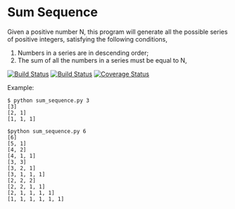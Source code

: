 Sum Sequence
============

Given a positive number N, this program will generate all the possible series
of positive integers, satisfying the following conditions,

1. Numbers in a series are in descending order;
2. The sum of all the numbers in a series must be equal to N, 


[![Build Status](https://travis-ci.org/gchiam/sum-sequence.svg?branch=master)](https://travis-ci.org/gchiam/sum-sequence)
[![Build Status](https://drone.io/github.com/gchiam/sum-sequence/status.png)](https://drone.io/github.com/gchiam/sum-sequence/latest)
[![Coverage Status](https://img.shields.io/coveralls/gchiam/sum-sequence.svg)](https://coveralls.io/r/gchiam/sum-sequence?branch=master)

Example:

```
$ python sum_sequence.py 3
[3]
[2, 1]
[1, 1, 1]
```

```
$python sum_sequence.py 6
[6]
[5, 1]
[4, 2]
[4, 1, 1]
[3, 3]
[3, 2, 1]
[3, 1, 1, 1]
[2, 2, 2]
[2, 2, 1, 1]
[2, 1, 1, 1, 1]
[1, 1, 1, 1, 1, 1]
```
